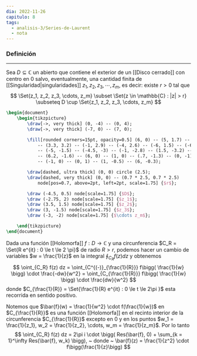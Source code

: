 ```yaml
---
dia: 2022-11-26
capitulo: 8
tags:
  - analisis-3/Series-de-Laurent
  - nota
---
```

### Definición
---
Sea $D \subseteq \mathbb{C}$ un abierto que contiene el exterior de un [[Disco cerrado]] con centro en $0$ salvo, eventualmente, una cantidad finita de [[Singularidad|singularidades]] $z_1, z_2, z_3, \cdots, z_m$, es decir: existe $r > 0$ tal que $$ \Set{z_1, z_2, z_3, \cdots, z_m} \subset \Set{z \in \mathbb{C} : |z| > r} \subseteq D \cup \Set{z_1, z_2, z_3, \cdots, z_m} $$

```tikz
\begin{document}
	\begin{tikzpicture}
		\draw[->, very thick] (0, -4) -- (0, 4);
		\draw[->, very thick] (-7, 0) -- (7, 0); 

		\fill[rounded corners=15pt, opacity=0.5] (6, 0) -- (5, 1.7) -- (4, 2.2) 
			-- (3.3, 3.2) -- (-1, 2.9) -- (-4, 2.6) -- (-6, 1.5) -- (-6.3, 0) 
			-- (-5, -1.5) -- (-4.5, -3) -- (-1, -2.8) -- (1.5, -3.2) -- (3, -2.2)
			-- (6.2, -1.6) -- (6, 0) -- (1, 0) -- (.7, -1.3) -- (0, -1) -- (-.8, -.8)
			-- (-1, 0) -- (0, 1) -- (1, -0.5) -- (6, -0.3);

		\draw[dashed, ultra thick] (0, 0) circle (2.5);
		\draw[dashed, very thick] (0, 0) -- (0.7 * 2.5, 0.7 * 2.5)
			node[pos=0.7, above=2pt, left=2pt, scale=1.75] {$r$};

		\draw (-4.5, 0.5) node[scale=1.75] {$D$};
		\draw (-2.75, 2) node[scale=1.75] {$z_1$};
		\draw (3.5, 1.5) node[scale=1.75] {$z_2$};
		\draw (3, -1.5) node[scale=1.75] {$z_3$};
		\draw (-3, -2) node[scale=1.75] {$\cdots z_m$};

	\end{tikzpicture}
\end{document}
```
Dada una función [[Holomorfa]] $f : D \to \mathbb{C}$ y una circunferencia $C_R = \Set{R e^{it} : 0 \le t \le 2 \pi}$ de radio $R > r$, podemos hacer un cambio de variables $w = \frac{1}{z}$ en la integral $\oint_{C_R} f(z) dz$ y obtenemos $$ \oint_{C_R} f(z) dz = \oint_{C^{(-)}_{\frac{1}{R}}} f\bigg( \frac{1}{w} \bigg) \cdot \frac{-dw}{w^2} = \oint_{C_{\frac{1}{R}}} f\bigg( \frac{1}{w} \bigg) \cdot \frac{dw}{w^2} $$ donde $C_{\frac{1}{R}} = \Set{\frac{1}{R} e^{it} : 0 \le t \le 2\pi }$ esta recorrida en sentido positivo.

Notemos que $\bar{f}(w) = \frac{1}{w^2} \cdot f(\frac{1}{w})$  en $C_{\frac{1}{R}}$ es una función [[Holomorfa]] en el recinto interior de la circunferencia $C_{\frac{1}{R}}$ excepto en $0$ y en los puntos $w_1 = \frac{1}{z_1}, w_2 = \frac{1}{z_2}, \cdots, w_m = \frac{1}{z_m}$. Por lo tanto $$ \oint_{C_R} f(z) dz = 2\pi i \cdot \bigg( Res(\bar{f}, 0) + \sum_{k = 1}^\infty Res(\bar{f}, w_k) \bigg), ~ donde ~ \bar{f}(z) = \frac{1}{z^2} \cdot f\bigg(\frac{1}{z}\bigg)  $$